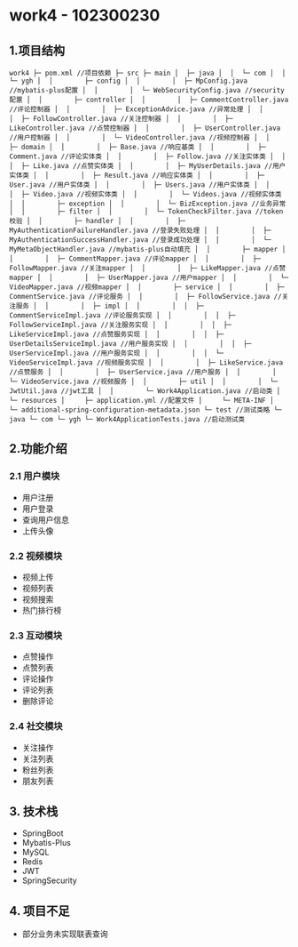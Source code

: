 
# work4 - 102300230

## 1.项目结构

``
work4
├─ pom.xml //项目依赖
├─ src
   ├─ main
   │  ├─ java
   │  │  └─ com
   │  │     └─ ygh
   │  │        ├─ config
   │  │        │  ├─ MpConfig.java //mybatis-plus配置
   │  │        │  └─ WebSecurityConfig.java //security配置
   │  │        ├─ controller
   │  │        │  ├─ CommentController.java //评论控制器
   │  │        │  ├─ ExceptionAdvice.java //异常处理
   │  │        │  ├─ FollowController.java //关注控制器
   │  │        │  ├─ LikeController.java //点赞控制器
   │  │        │  ├─ UserController.java //用户控制器
   │  │        │  └─ VideoController.java //视频控制器
   │  │        ├─ domain
   │  │        │  ├─ Base.java //响应基类
   │  │        │  ├─ Comment.java //评论实体类
   │  │        │  ├─ Follow.java //关注实体类
   │  │        │  ├─ Like.java //点赞实体类
   │  │        │  ├─ MyUserDetails.java //用户实体类
   │  │        │  ├─ Result.java //响应实体类
   │  │        │  ├─ User.java //用户实体类
   │  │        │  ├─ Users.java //用户实体类
   │  │        │  ├─ Video.java //视频实体类
   │  │        │  └─ Videos.java //视频实体类
   │  │        ├─ exception
   │  │        │  └─ BizException.java //业务异常
   │  │        ├─ filter
   │  │        │  └─ TokenCheckFilter.java //token校验
   │  │        ├─ handler
   │  │        │  ├─ MyAuthenticationFailureHandler.java //登录失败处理
   │  │        │  ├─ MyAuthenticationSuccessHandler.java //登录成功处理
   │  │        │  └─ MyMetaObjectHandler.java //mybatis-plus自动填充
   │  │        ├─ mapper
   │  │        │  ├─ CommentMapper.java //评论mapper
   │  │        │  ├─ FollowMapper.java //关注mapper
   │  │        │  ├─ LikeMapper.java //点赞mapper
   │  │        │  ├─ UserMapper.java //用户mapper
   │  │        │  └─ VideoMapper.java //视频mapper
   │  │        ├─ service
   │  │        │  ├─ CommentService.java //评论服务
   │  │        │  ├─ FollowService.java //关注服务
   │  │        │  ├─ impl
   │  │        │  │  ├─ CommentServiceImpl.java //评论服务实现
   │  │        │  │  ├─ FollowServiceImpl.java //关注服务实现
   │  │        │  │  ├─ LikeServiceImpl.java //点赞服务实现
   │  │        │  │  ├─ UserDetailsServiceImpl.java //用户服务实现
   │  │        │  │  ├─ UserServiceImpl.java //用户服务实现
   │  │        │  │  └─ VideoServiceImpl.java //视频服务实现
   │  │        │  ├─ LikeService.java //点赞服务
   │  │        │  ├─ UserService.java //用户服务
   │  │        │  └─ VideoService.java //视频服务
   │  │        ├─ util
   │  │        │  └─ JwtUtil.java //jwt工具
   │  │        └─ Work4Application.java //启动类
   │  └─ resources
   │     ├─ application.yml //配置文件
   │     └─ META-INF
   │        └─ additional-spring-configuration-metadata.json
   └─ test //测试类略
      └─ java
         └─ com
            └─ ygh
               └─ Work4ApplicationTests.java //启动测试类
``

## 2.功能介绍

### 2.1 用户模块

- 用户注册
- 用户登录
- 查询用户信息
- 上传头像

### 2.2 视频模块

- 视频上传
- 视频列表
- 视频搜索
- 热门排行榜

### 2.3 互动模块

- 点赞操作
- 点赞列表
- 评论操作
- 评论列表
- 删除评论

### 2.4 社交模块

- 关注操作
- 关注列表
- 粉丝列表
- 朋友列表

## 3. 技术栈

- SpringBoot
- Mybatis-Plus
- MySQL
- Redis
- JWT
- SpringSecurity

## 4. 项目不足

- 部分业务未实现联表查询
